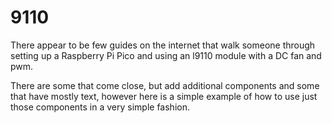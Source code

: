# 9110
There appear to be few guides on the internet that walk someone through setting up a Raspberry Pi Pico and using an l9110 module with a DC fan and pwm.

There are some that come close, but add additional components and some that have mostly text,  however here is a simple example of how to use just those components in a very simple fashion.



